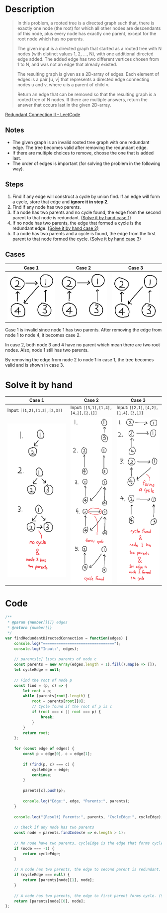 # Description

> In this problem, a rooted tree is a directed graph such that, there is exactly one node (the root) for which all other nodes are descendants of this node, plus every node has exactly one parent, except for the root node which has no parents.
>
> The given input is a directed graph that started as a rooted tree with N nodes (with distinct values 1, 2, ..., N), with one additional directed edge added. The added edge has two different vertices chosen from 1 to N, and was not an edge that already existed.
>
> The resulting graph is given as a 2D-array of edges. Each element of edges is a pair [u, v] that represents a directed edge connecting nodes u and v, where u is a parent of child v.
>
> Return an edge that can be removed so that the resulting graph is a rooted tree of N nodes. If there are multiple answers, return the answer that occurs last in the given 2D-array.

[Redundant Connection II - LeetCode](https://leetcode.com/problems/redundant-connection-ii/)

## Notes

* The given graph is an invalid rooted tree graph with one redundant edge. The tree becomes valid after removing the redundant edge.
* If there are multiple choices to remove, choose the one that is added last.
* The order of edges is important (for solving the problem in the following way).

## Steps

1. Find if any edge will construct a cycle by union find. If an edge will form a cycle, store that edge and **ignore it in step 2**.
1. Find if any node has two parents.
1. If a node has two parents and no cycle found, the edge from the second parent to that node is redundant. [(Solve it by hand case 1)](#solve-it-by-hand)
1. If no node has two parents, the edge that formed a cycle is the redundant edge. [(Solve it by hand case 2)](#solve-it-by-hand)
1. If a node has two parents and a cycle is found, the edge from the first parent to that node formed the cycle. [(Solve it by hand case 3)](#solve-it-by-hand)

## Cases

Case 1 | Case 2 | Case 3
-------|--------|-------
![Case 1](assets/case1.png) | ![Case 2](assets/case2.png) | ![Case 3](assets/case3.png)

Case 1 is invalid since node 1 has two parents. After removing the edge from node 1 to node 4, it becomes case 2.

In case 2, both node 3 and 4 have no parent which mean there are two root nodes. Also, node 1 still has two parents.

By removing the edge from node 2 to node 1 in case 1, the tree becomes valid and is shown in case 3.

# Solve it by hand

Case 1 | Case 2 | Case 3
-------|--------|-------
Input: `[[1,2],[1,3],[2,3]]` | Input: `[[3,1],[1,4],[4,2],[2,1]]` | Input: `[[2,1],[4,2],[1,4],[3,1]]`
![Case 1](assets/solve_by_hand_1.png) | ![Case 2](assets/solve_by_hand_2.png) | ![Case 3](assets/solve_by_hand_3.png)

# Code

```javascript
/**
 * @param {number[][]} edges
 * @return {number[]}
 */
var findRedundantDirectedConnection = function(edges) {
    console.log("================================");
    console.log("Input:", edges);
    
    // parents[c] lists parents of node c
    const parents = new Array(edges.length + 1).fill().map(e => []);
    let cycleEdge = null;
    
    // Find the root of node p
    const find = (p, c) => {
        let root = p;
        while (parents[root].length) {
            root = parents[root][0];
            // Cycle found if the root of p is c
            if (root === c || root === p) {
                break;
            }
        }
        return root;
    };
    
    for (const edge of edges) {
        const p = edge[0], c = edge[1];
        
        if (find(p, c) === c) {
            cycleEdge = edge;
            continue;
        }
        
        parents[c].push(p);
        
        console.log("Edge:", edge, "Parents:", parents);
    }
    
    console.log("[Result] Parents:", parents, "CycleEdge:", cycleEdge);
    
    // Check if any node has two parents
    const node = parents.findIndex(e => e.length > 1);
    
    // No node have two parents, cycleEdge is the edge that forms cycle. (Solve it by hand case 2)
    if (node === -1) {
        return cycleEdge;
    }
    
    // A node has two parents, the edge to second parent is redundant. (Solve it by hand case 1)
    if (cycleEdge === null) {
        return [parents[node][1], node];
    }
    
    // A node has two parents, the edge to first parent forms cycle. (Solve it by hand case 3)
    return [parents[node][0], node];
};
```
